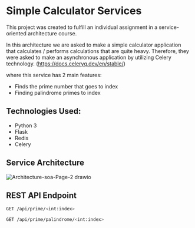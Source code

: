 # Simple Calculator Services
This project was created to fulfill an individual assignment in a service-oriented architecture course.

In this architecture we are asked to make a simple calculator application that calculates / performs calculations that are quite heavy. Therefore, they were asked to make an asynchronous application by utilizing Celery technology. (https://docs.celeryq.dev/en/stable/)

where this service has 2 main features:

- Finds the prime number that goes to index
- Finding palindrome primes to index

## Technologies Used:
- Python 3
- Flask
- Redis
- Celery

## Service Architecture
![Architecture-soa-Page-2 drawio](https://user-images.githubusercontent.com/74914280/175782895-ce977aaa-1352-40f8-be05-b6615c46fb95.png)

## REST API Endpoint
```bash
GET /api/prime/<int:index>
```

```bash
GET /api/prime/palindrome/<int:index>
```